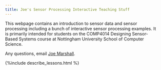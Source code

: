 ```yaml
---
title: Joe's Sensor Processing Interactive Teaching Stuff
---
```


This webpage contains an introduction to sensor data and sensor processing including a bunch of interactive sensor processing examples. It is primarily intended for students on the COMP4014 Designing Sensor-Based Systems course at Nottingham University School of Computer Science. 

Any questions, email [Joe Marshall](mailto:joe.marshall@nottingham.ac.uk).

{%include describe_lessons.html %}




